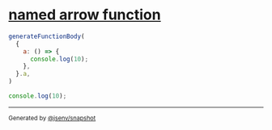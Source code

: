 # [named arrow function](../../function_parser.test.js#L33)

```js
generateFunctionBody(
  {
    a: () => {
      console.log(10);
    },
  }.a,
)
```

```js
console.log(10);
```
---
<sub>
  Generated by <a href="https://github.com/jsenv/core/tree/main/packages/independent/snapshot">@jsenv/snapshot</a>
</sub>